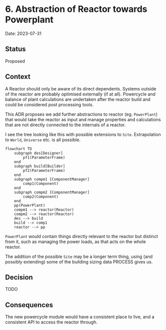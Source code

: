 # 6. Abstraction of Reactor towards Powerplant

Date: 2023-07-31

## Status

Proposed

## Context

A Reactor should only be aware of its direct dependents.
Systems outside of the reactor are probably optimised externally (if at all).
Powercycle and balance of plant calculations are undertaken after the reactor build and could be
considered post processing tools.

This ADR proposes we add further abstractions to reactor (eg. `PowerPlant`) that would take the
reactor as input and manage properties and calculations that are not directly connected to the internals
of a reactor.

I see the tree looking like this with possible extensions to `Site`. Extrapolation to `World`, `Universe` etc. is all possible.

```mermaid
flowchart TD
    subgraph des[Designer]
        pf1(ParameterFrame)
    end
    subgraph build[Builder]
        pf2(ParameterFrame)
    end
    subgraph compm1 [ComponentManager]
        comp1(Component)
    end
    subgraph compm2 [ComponentManager]
        comp2(Component)
    end
    pp(PowerPlant)
    compm1 --> reactor(Reactor)
    compm2 --> reactor(Reactor)
    des --> build
    build --> comp1
    reactor --> pp

```

`PowerPlant` would contain things directly relevant to the reactor but distinct from it,
such as managing the power loads, as that acts on the whole reactor.

The addition of the possible `Site` may be a longer term thing,
using (and possibly extending) some of the building sizing data PROCESS gives us.

## Decision

TODO

## Consequences

The new powercycle module would have a consistent place to live,
and a consistent API to access the reactor through.
